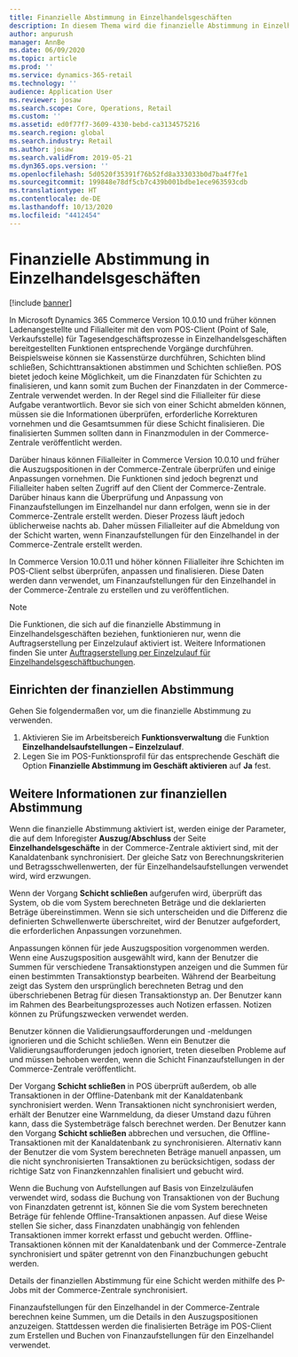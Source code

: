```yaml
---
title: Finanzielle Abstimmung in Einzelhandelsgeschäften
description: In diesem Thema wird die finanzielle Abstimmung in Einzelhandelsgeschäften für POS für Microsoft Dynamics 365 Commerce beschrieben.
author: anpurush
manager: AnnBe
ms.date: 06/09/2020
ms.topic: article
ms.prod: ''
ms.service: dynamics-365-retail
ms.technology: ''
audience: Application User
ms.reviewer: josaw
ms.search.scope: Core, Operations, Retail
ms.custom: ''
ms.assetid: ed0f77f7-3609-4330-bebd-ca3134575216
ms.search.region: global
ms.search.industry: Retail
ms.author: josaw
ms.search.validFrom: 2019-05-21
ms.dyn365.ops.version: ''
ms.openlocfilehash: 5d0520f35391f76b52fd8a333033b0d7ba4f7fe1
ms.sourcegitcommit: 199848e78df5cb7c439b001bdbe1ece963593cdb
ms.translationtype: HT
ms.contentlocale: de-DE
ms.lasthandoff: 10/13/2020
ms.locfileid: "4412454"
---
```

# <a name="financial-reconciliation-in-retail-stores"></a>Finanzielle Abstimmung in Einzelhandelsgeschäften

[!include [banner](includes/banner.md)]

In Microsoft Dynamics 365 Commerce Version 10.0.10 und früher können Ladenangestellte und Filialleiter mit den vom POS-Client (Point of Sale, Verkaufsstelle) für Tagesendgeschäftsprozesse in Einzelhandelsgeschäften bereitgestellten Funktionen entsprechende Vorgänge durchführen. Beispielsweise können sie Kassenstürze durchführen, Schichten blind schließen, Schichttransaktionen abstimmen und Schichten schließen. POS bietet jedoch keine Möglichkeit, um die Finanzdaten für Schichten zu finalisieren, und kann somit zum Buchen der Finanzdaten in der Commerce-Zentrale verwendet werden. In der Regel sind die Filialleiter für diese Aufgabe verantwortlich. Bevor sie sich von einer Schicht abmelden können, müssen sie die Informationen überprüfen, erforderliche Korrekturen vornehmen und die Gesamtsummen für diese Schicht finalisieren. Die finalisierten Summen sollten dann in Finanzmodulen in der Commerce-Zentrale veröffentlicht werden.

Darüber hinaus können Filialleiter in Commerce Version 10.0.10 und früher die Auszugspositionen in der Commerce-Zentrale überprüfen und einige Anpassungen vornehmen. Die Funktionen sind jedoch begrenzt und Filialleiter haben selten Zugriff auf den Client der Commerce-Zentrale. Darüber hinaus kann die Überprüfung und Anpassung von Finanzaufstellungen im Einzelhandel nur dann erfolgen, wenn sie in der Commerce-Zentrale erstellt werden. Dieser Prozess läuft jedoch üblicherweise nachts ab. Daher müssen Filialleiter auf die Abmeldung von der Schicht warten, wenn Finanzaufstellungen für den Einzelhandel in der Commerce-Zentrale erstellt werden.

In Commerce Version 10.0.11 und höher können Filialleiter ihre Schichten im POS-Client selbst überprüfen, anpassen und finalisieren. Diese Daten werden dann verwendet, um Finanzaufstellungen für den Einzelhandel in der Commerce-Zentrale zu erstellen und zu veröffentlichen.

> [!NOTE]
> Die Funktionen, die sich auf die finanzielle Abstimmung in Einzelhandelsgeschäften beziehen, funktionieren nur, wenn die Auftragserstellung per Einzelzulauf aktiviert ist. Weitere Informationen finden Sie unter [Auftragserstellung per Einzelzulauf für Einzelhandelsgeschäftbuchungen](trickle-feed.md).

## <a name="set-up-financial-reconciliation"></a>Einrichten der finanziellen Abstimmung

Gehen Sie folgendermaßen vor, um die finanzielle Abstimmung zu verwenden.

1. Aktivieren Sie im Arbeitsbereich **Funktionsverwaltung** die Funktion **Einzelhandelsaufstellungen – Einzelzulauf**.
1. Legen Sie im POS-Funktionsprofil für das entsprechende Geschäft die Option **Finanzielle Abstimmung im Geschäft aktivieren** auf **Ja** fest.

## <a name="more-information-about-financial-reconciliation"></a>Weitere Informationen zur finanziellen Abstimmung

Wenn die finanzielle Abstimmung aktiviert ist, werden einige der Parameter, die auf dem Inforegister **Auszug/Abschluss** der Seite **Einzelhandelsgeschäfte** in der Commerce-Zentrale aktiviert sind, mit der Kanaldatenbank synchronisiert. Der gleiche Satz von Berechnungskriterien und Betragsschwellenwerten, der für Einzelhandelsaufstellungen verwendet wird, wird erzwungen.

Wenn der Vorgang **Schicht schließen** aufgerufen wird, überprüft das System, ob die vom System berechneten Beträge und die deklarierten Beträge übereinstimmen. Wenn sie sich unterscheiden und die Differenz die definierten Schwellenwerte überschreitet, wird der Benutzer aufgefordert, die erforderlichen Anpassungen vorzunehmen.

Anpassungen können für jede Auszugsposition vorgenommen werden. Wenn eine Auszugsposition ausgewählt wird, kann der Benutzer die Summen für verschiedene Transaktionstypen anzeigen und die Summen für einen bestimmten Transaktionstyp bearbeiten. Während der Bearbeitung zeigt das System den ursprünglich berechneten Betrag und den überschriebenen Betrag für diesen Transaktionstyp an. Der Benutzer kann im Rahmen des Bearbeitungsprozesses auch Notizen erfassen. Notizen können zu Prüfungszwecken verwendet werden.

Benutzer können die Validierungsaufforderungen und -meldungen ignorieren und die Schicht schließen. Wenn ein Benutzer die Validierungsaufforderungen jedoch ignoriert, treten dieselben Probleme auf und müssen behoben werden, wenn die Schicht Finanzaufstellungen in der Commerce-Zentrale veröffentlicht.

Der Vorgang **Schicht schließen** in POS überprüft außerdem, ob alle Transaktionen in der Offline-Datenbank mit der Kanaldatenbank synchronisiert werden. Wenn Transaktionen nicht synchronisiert werden, erhält der Benutzer eine Warnmeldung, da dieser Umstand dazu führen kann, dass die Systembeträge falsch berechnet werden. Der Benutzer kann den Vorgang **Schicht schließen** abbrechen und versuchen, die Offline-Transaktionen mit der Kanaldatenbank zu synchronisieren. Alternativ kann der Benutzer die vom System berechneten Beträge manuell anpassen, um die nicht synchronisierten Transaktionen zu berücksichtigen, sodass der richtige Satz von Finanzkennzahlen finalisiert und gebucht wird. 

Wenn die Buchung von Aufstellungen auf Basis von Einzelzuläufen verwendet wird, sodass die Buchung von Transaktionen von der Buchung von Finanzdaten getrennt ist, können Sie die vom System berechneten Beträge für fehlende Offline-Transaktionen anpassen. Auf diese Weise stellen Sie sicher, dass Finanzdaten unabhängig von fehlenden Transaktionen immer korrekt erfasst und gebucht werden. Offline-Transaktionen können mit der Kanaldatenbank und der Commerce-Zentrale synchronisiert und später getrennt von den Finanzbuchungen gebucht werden.

Details der finanziellen Abstimmung für eine Schicht werden mithilfe des P-Jobs mit der Commerce-Zentrale synchronisiert.

Finanzaufstellungen für den Einzelhandel in der Commerce-Zentrale berechnen keine Summen, um die Details in den Auszugspositionen anzuzeigen. Stattdessen werden die finalisierten Beträge im POS-Client zum Erstellen und Buchen von Finanzaufstellungen für den Einzelhandel verwendet.
